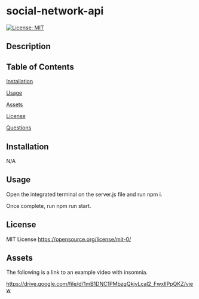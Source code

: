 # social-network-api

[![License: MIT](https://img.shields.io/badge/License-MIT-yellow.svg)](https://opensource.org/licenses/MIT)

## Description

## Table of Contents

[Installation](#installation)

[Usage](#usage)

[Assets](#assets)

[License](#license)

[Questions](#questions)

## Installation

N/A

## Usage

Open the integrated terminal on the server.js file and run npm i.

Once complete, run npm run start.

## License

MIT License https://opensource.org/license/mit-0/

## Assets

The following is a link to an example video with insomnia.

https://drive.google.com/file/d/1mB1DNC1PMbzgQkjvLcal2_FwxlIPpQKZ/view
